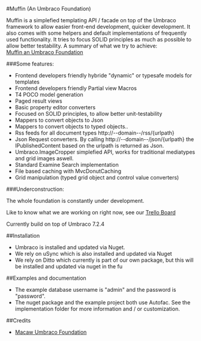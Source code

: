 #Muffin (An Umbraco Foundation)

Muffin is a simplefied templating API / facade on top of the
Umbraco framework to allow easier front-end development, quicker development. It also comes with some helpers and default implementations of frequently used functionality.
It tries to focus SOLID principles as much as possible to allow better testability. A summary of what we try to achieve:  
[Muffin an Umbraco Foundation](http://www.slideshare.net/JeroenWijdeven/muffin-an-umbraco-foundation)

###Some features:  

- Frontend developers friendly hybride "dynamic" or typesafe models for templates 
- Frontend developers friendly Partial view Macros
- T4 POCO model generation 
- Paged result views  
- Basic property editor converters 
- Focused on SOLID principles, to allow better unit-testability
- Mappers to convert objects to Json
- Mappers to convert objects to typed objects..
- Rss feeds for all document types http://--domain--/rss/{urlpath}
- Json Request converters. By calling http://--domain--/json/{urlpath} the IPublishedContent based on the urlpath is returned as Json.
- Umbraco.ImageCropper simplefied API, works for traditional mediatypes and grid images aswell.
- Standard Examine Search implementation  
- File based caching with MvcDonutCaching
- Grid manipulation (typed grid object and control value converters)

###Underconstruction:

The whole foundation is constantly under development. 

Like to know what we are working on right now, see our [Trello Board](https://trello.com/b/YMtpIdMT/muffin-development)

Currently build on top of Umbraco 7.2.4

##Installation
- Umbraco is installed and updated via Nuget.  
- We rely on uSync which is also installed and updated via Nuget
- We rely on Ditto which currently is part of our own package, but this will be installed and updated via nuget in the fu

##Examples and documentation

- The example database username is "admin" and the password is "password".  
- The nuget package and the example project both use Autofac. See the implementation folder for more information and / or customization. 

##Credits
- [Macaw Umbraco Foundation](https://github.com/MacawNL/Macaw.Umbraco.Foundation/)